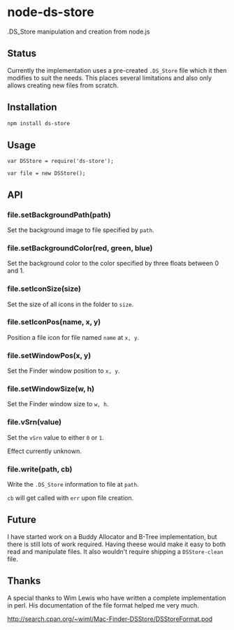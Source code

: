 # node-ds-store

.DS_Store manipulation and creation from node.js

## Status

Currently the implementation uses a pre-created `.DS_Store` file
which it then modifies to suit the needs. This places several
limitations and also only allows creating new files from scratch.

## Installation

```sh
npm install ds-store
```

## Usage

```javscript
var DSStore = require('ds-store');

var file = new DSStore();
```

## API

### file.setBackgroundPath(path)

Set the background image to file specified by `path`.

### file.setBackgroundColor(red, green, blue)

Set the background color to the color specified by three floats between 0 and 1.

### file.setIconSize(size)

Set the size of all icons in the folder to `size`.

### file.setIconPos(name, x, y)

Position a file icon for file named `name` at `x, y`.

### file.setWindowPos(x, y)

Set the Finder window position to `x, y`.

### file.setWindowSize(w, h)

Set the Finder window size to `w, h`.

### file.vSrn(value)

Set the `vSrn` value to either `0` or `1`.

Effect currently unknown.

### file.write(path, cb)

Write the `.DS_Store` information to file at `path`.

`cb` will get called with `err` upon file creation.

## Future

I have started work on a Buddy Allocator and B-Tree implementation,
but there is still lots of work required. Having theese would make
it easy to both read and manipulate files. It also wouldn't require
shipping a `DSStore-clean` file.

## Thanks

A special thanks to Wim Lewis who have written a complete implementation
in perl. His documentation of the file format helped me very much.

http://search.cpan.org/~wiml/Mac-Finder-DSStore/DSStoreFormat.pod
